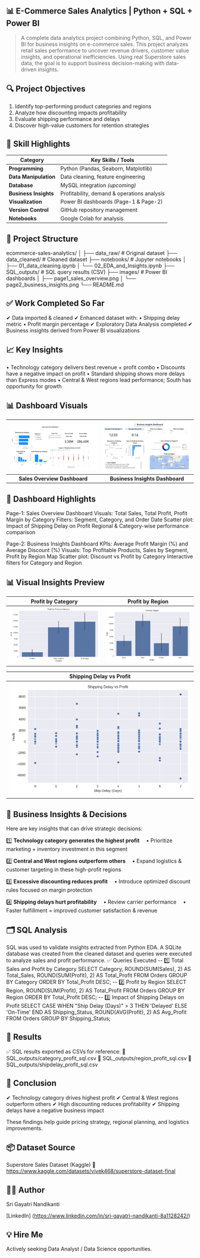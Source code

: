 ## 📊 E-Commerce Sales Analytics | Python + SQL + Power BI
> A complete data analytics project combining Python, SQL, and Power BI for business insights on e-commerce sales.
This project analyzes retail sales performance to uncover revenue drivers, customer value insights, and operational inefficiencies.
Using real Superstore sales data, the goal is to support business decision-making with data-driven insights.


## 🔍 Project Objectives
1. Identify top-performing product categories and regions
2. Analyze how discounting impacts profitability
3. Evaluate shipping performance and delays
4. Discover high-value customers for retention strategies


## 🧠 Skill Highlights
| **Category**          | **Key Skills / Tools**                      |
| --------------------- | ------------------------------------------- |
| **Programming**       | Python (Pandas, Seaborn, Matplotlib)        |
| **Data Manipulation** | Data cleaning, feature engineering          |
| **Database**          | MySQL integration *(upcoming)*              |
| **Business Insights** | Profitability, demand & operations analysis |
| **Visualization**     | Power BI dashboards (Page-1 & Page-2)       |
| **Version Control**   | GitHub repository management                |
| **Notebooks**         | Google Colab for analysis                   |



## 📁 Project Structure
ecommerce-sales-analytics/
│
├── data_raw/                 # Original dataset
├── data_cleaned/             # Cleaned dataset
├── notebooks/                # Jupyter notebooks
│   ├── 01_data_cleaning.ipynb
│   └── 02_EDA_and_Insights.ipynb
├── SQL_outputs/              # SQL query results (CSV)
├── images/                   # Power BI dashboards
│   ├── page1_sales_overview.png
│   └── page2_business_insights.png
└── README.md


## ✅ Work Completed So Far
✔ Data imported & cleaned
✔ Enhanced dataset with:
• Shipping delay metric
• Profit margin percentage
✔ Exploratory Data Analysis completed
✔ Business insights derived from Power BI visualizations


## 📈 Key Insights
• Technology category delivers best revenue + profit combo
• Discounts have a negative impact on profit
• Standard shipping shows more delays than Express modes
• Central & West regions lead performance; South has opportunity for growth


## 📊 Dashboard Visuals

| ![Sales Overview Dashboard](images/sales_overview_dashboard.png) | ![Business Insights Dashboard](images/business_insights_dashbaord.png) |
|:--:|:--:|
| **Sales Overview Dashboard** | **Business Insights Dashboard** |


## 🧩 Dashboard Highlights

Page-1: Sales Overview Dashboard
Visuals: Total Sales, Total Profit, Profit Margin by Category
Filters: Segment, Category, and Order Date
Scatter plot: Impact of Shipping Delay on Profit
Regional & Category-wise performance comparison

Page-2: Business Insights Dashboard
KPIs: Average Profit Margin (%) and Average Discount (%)
Visuals: Top Profitable Products, Sales by Segment, Profit by Region Map
Scatter plot: Discount vs Profit by Category
Interactive filters for Category and Region


## 📊 Visual Insights Preview

| Profit by Category | Profit by Region |
|------------------|-----------------|
| ![Profit Category](images/profit_by_category.png) | ![Profit Region](images/profit_by_region.png) |

| Shipping Delay vs Profit |
|------------------------|
| ![Shipping Delay](images/shipping_delay_vs_profit.png) |


## 🧠 Business Insights & Decisions

Here are key insights that can drive strategic decisions:

1️⃣ **Technology category generates the highest profit**
 • Prioritize marketing + inventory investment in this segment

2️⃣ **Central and West regions outperform others**
 • Expand logistics & customer targeting in these high-profit regions

3️⃣ **Excessive discounting reduces profit**
 • Introduce optimized discount rules focused on margin protection

4️⃣ **Shipping delays hurt profitability**
 • Review carrier performance
 • Faster fulfillment = improved customer satisfaction & revenue

## 🗂️ SQL Analysis

SQL was used to validate insights extracted from Python EDA.
A SQLite database was created from the cleaned dataset and queries were executed to analyze sales and profit performance.
✅ Queries Executed
-- 1️⃣ Total Sales and Profit by Category
SELECT Category,
       ROUND(SUM(Sales), 2) AS Total_Sales,
       ROUND(SUM(Profit), 2) AS Total_Profit
FROM Orders
GROUP BY Category
ORDER BY Total_Profit DESC;
-- 2️⃣ Profit by Region
SELECT Region,
       ROUND(SUM(Profit), 2) AS Total_Profit
FROM Orders
GROUP BY Region
ORDER BY Total_Profit DESC;
-- 3️⃣ Impact of Shipping Delays on Profit
SELECT CASE
         WHEN "Ship Delay (Days)" > 3 THEN 'Delayed'
         ELSE 'On-Time'
       END AS Shipping_Status,
       ROUND(AVG(Profit), 2) AS Avg_Profit
FROM Orders
GROUP BY Shipping_Status;

## 📌 Results
✅ SQL results exported as CSVs for reference:
📁 SQL_outputs/category_profit_sql.csv
📁 SQL_outputs/region_profit_sql.csv
📁 SQL_outputs/shipdelay_profit_sql.csv


## 🧠 Conclusion
✔ Technology category drives highest profit
✔ Central & West regions outperform others
✔ High discounting reduces profitability
✔ Shipping delays have a negative business impact

These findings help guide pricing strategy, regional planning, and logistics improvements.


## 📦 Dataset Source
Superstore Sales Dataset (Kaggle)
🔗 https://www.kaggle.com/datasets/vivek468/superstore-dataset-final

## 👩‍💻 Author
Sri Gayatri Nandikanti

[LinkedIn] (https://www.linkedin.com/in/sri-gayatri-nandikanti-8a1128242/)


## 💡 Hire Me
Actively seeking Data Analyst / Data Science opportunities.
